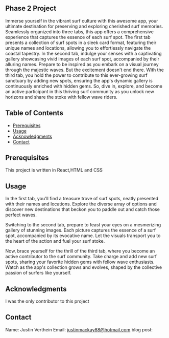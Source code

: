 ## Phase 2 Project

Immerse yourself in the vibrant surf culture with this awesome app, your ultimate destination for preserving and exploring cherished surf memories. Seamlessly organized into three tabs, this app offers a comprehensive experience that captures the essence of each surf spot. The first tab presents a collection of surf spots in a sleek card format, featuring their unique names and locations, allowing you to effortlessly navigate the coastal tapestry. In the second tab, indulge your senses with a captivating gallery showcasing vivid images of each surf spot, accompanied by their alluring names. Prepare to be inspired as you embark on a visual journey through the majestic waves. But the excitement doesn't end there. With the third tab, you hold the power to contribute to this ever-growing surf sanctuary by adding new spots, ensuring the app's dynamic gallery is continuously enriched with hidden gems. So, dive in, explore, and become an active participant in this thriving surf community as you unlock new horizons and share the stoke with fellow wave riders.

## Table of Contents

- [Prerequisites](#Prerequisites)
- [Usage](#usage)
- [Acknowledgments](#acknowledgments)
- [Contact](#contact)

## Prerequisites

This project is written in React,HTML and CSS

## Usage

In the first tab, you'll find a treasure trove of surf spots, neatly presented with their names and locations. Explore the diverse array of options and discover new destinations that beckon you to paddle out and catch those perfect waves.

Switching to the second tab, prepare to feast your eyes on a mesmerizing gallery of stunning images. Each picture captures the essence of a surf spot, accompanied by its evocative name. Let the visuals transport you to the heart of the action and fuel your surf stoke.

Now, brace yourself for the thrill of the third tab, where you become an active contributor to the surf community. Take charge and add new surf spots, sharing your favorite hidden gems with fellow wave enthusiasts. Watch as the app's collection grows and evolves, shaped by the collective passion of surfers like yourself.

## Acknowledgments

I was the only contributor to this project

## Contact

Name: Justin Verthein
Email: justinmackay88@hotmail.com
blog post:
